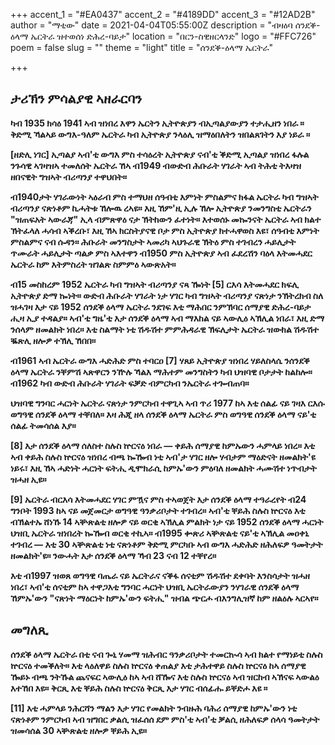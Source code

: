 +++
accent_1 = "#EA0437"
accent_2 = "#4189DD"
accent_3 = "#12AD2B"
author = "ማቲው"
date = 2021-04-04T05:55:00Z
description = "ብዛዕባ ሰንደቕ-ዕላማ ኤርትራ ዝተወሰነ ድሕረ-ባይታ"
location = "በርን-ስዊዘርላንድ"
logo = "#FFC726"
poem = false
slug = ""
theme = "light"
title = "ሰንደቕ-ዕላማ ኤርትራ"

+++
## **ታሪኽን ምሳልያዊ ኣዘራርባን**

**ካብ 1935 ክሳዕ 1941 ኣብ ዝነበረ እዋን ኤርትን ኢትዮጵያን ብኢጣልያውያን ተታሒዘን ነበራ ። ቅድሚ ኻልኣይ ውግእ-ዓለም ኤርትራ ካብ ኢትዮጵያ ንላዕሊ ዝማዕበለትን ዝበልጸገትን እያ ነይራ ።**

**\[ዘድሊ ነገር\] ኢጣልያ ኣብ'ቲ ውግእ ምስ ተሳዕረት ኢትዮጵያ ናብ'ቲ ቕድሚ ኢጣልያ ዝነበረ ፋሉል ንጉሳዊ ኣገዛዝኣ ተመለሰት ኤርትራ ኸኣ ብ1949 ብውድብ ሕቡራት ሃገራት ኣብ ትሕቲ ትእዛዝ ዘበናዊት ግዝኣት ብሪጣንያ ተዋህበት።**

**ብ1940ታት ሃገራውነት ኣዕራብ ምስ ተማህዘ ሰዓብቲ እምነት ምስልምና ክፋል ኤርትራ ካብ ግዝኣት ብሪጣንያ ናጽነቶም ኪሓትቱ ኸሎዉ ረኣዩ። እዚ ኸም'ዚ ኢሉ ኸሎ ኢትዮጵያ ንመንግስቲ ኤርትራን "ዝጠፍአት ኣውራጃ" ኢላ ብምጽዋዕ ናታ ኽትከውን ፈተነት። እተወሰኑ መኰንናት ኤርትራ ኣብ ክልተ ኽትፈላለ ሓሳብ ኣቕረቡ፣ እዚ ኸኣ ክርስትያናዊ ቦታ ምስ ኢትዮጵያ ክተሓዋወስ እዩ፣ ሰዓብቲ እምነት ምስልምና ናብ ሱዳን። ሕቡራት መንግስታት ኣመሪካ ኣህጉራዊ ኽትዕ ምስ ተገብረን ሓይሊታት ጥሙራት ሓይሊታት ጣልቃ ምስ ኣእተዋን ብ1950 ምስ ኢትዮጵያ ኣብ ፈደረሽን ባዕላ እትመሓደር ኤርትራ ከም እትምስረት ዝገልጽ ስምምዕ ኣውጽአት።**

**ብ15 መስከረም 1952 ኤርትራ ካብ ግዝኣት ብሪጣንያ ናጻ ዀነት \[5\] ርእሳ እትመሓደር ክፍሊ ኢትዮጵያ ድማ ኰነት። ውድብ ሕቡራት ሃገራት ነታ ሃገር ካብ ግዝኣት ብሪጣንያ ናጽነታ ንኽትረክብ ስለ ዝሓገዛ እታ ናይ 1952 ሰንደቕ ዕላማ ኤርትራ ንደገፍ እቲ ማሕበር ንምኽባር ሰማያዊ ድሕረ-ባይታ ሒዛ ኢያ ተዳልያ። ኣብ'ቲ ግዜ'ቲ እታ ሰንደቕ ዕላማ ኣብ ማእከል ናይ ኣውሊዕ ኣኽሊል ነበራ፣ እዚ ድማ ንሰላም ዘመልክት ነበረ። እቲ ስልማት ነቲ ሽዱሽተ ምምሕዳራዊ ኽፍሊታት ኤርትራ ዝውክል ሽዱሽተ ቘጽሊ ዘሎዎ ተኽሊ ኸበበ።**

**ብ1961 ኣብ ኤርትራ ውግእ ሓድሕድ ምስ ተባርዐ \[7\] ሃጸይ ኢትዮጵያ ዝነበረ ሃይለስላሴ ንሰንደቕ ዕላማ ኤርትራ ንቐምሽ ኣጽዋርን ንዅሉ ኻልእ ማሕተም መንግስትን ካብ ህዝባዊ ቦታታት ከልከሎ። ብ1962 ካብ ውድብ ሕቡራት ሃገራት ፍቓድ ብምርካብ ንኤርትራ ተጐብጠባ።**

**ህዝባዊ ግንባር ሓርነት ኤርትራ ናጽነታ ንምርካብ ተዋጊኣ ኣብ ጥሪ 1977 ከኣ እቲ ሰልፊ ናይ ገዛእ ርእሱ ወግዓዊ ሰንደቕ ዕላማ ተቐበለ። እዛ ሕጂ ዘላ ሰንደቕ ዕላማ ኤርትራ ምስ ወግዓዊ ሰንደቕ ዕላማ ናይ'ቲ ሰልፊ ትመሳሰል እያ።**

**\[8\] እታ ሰንደቕ ዕላማ ሰለስተ ስሉስ ኵርናዕ ነበራ — ቀይሕ ሰማያዊ ከምኡውን ሓምላይ ነበረ። እቲ ኣብ ቀይሕ ስሉስ ኵርናዕ ዝነበረ ብጫ ኰዀብ ነቲ ኣብ'ታ ሃገር ዘሎ ሃብታም ማዕድናት ዘመልክት'ዩ ነይሩ፣ እዚ ኸኣ ሓድነት ሓርነት ፍትሒ ዲሞክራሲ ከምኡ'ውን ምዕባለ ዘመልክት ሓሙሽተ ነጥብታት ዝሓዘ ኢዩ።**

**\[9\] ኤርትራ ብርእሳ እትመሓደር ሃገር ምዃና ምስ ተኣወጀት እታ ሰንደቕ ዕላማ ተዓራረየት ብ24 ግንቦት 1993 ከኣ ናይ መጀመርታ ወግዓዊ ዓንቃሪቦታት ተገብረ። ኣብ'ቲ ቐይሕ ስሉስ ኵርናዕ እቲ ብኽልተኡ ሸነኹ 14 ኣቝጽልቲ ዘሎዎ ናይ ወርቂ ኣኽሊል ምልክት ነታ ናይ 1952 ሰንደቕ ዕላማ ሓርነት ህዝቢ ኤርትራ ዝነበረት ኰዀብ ወርቂ ተኪኣ። ብ1995 ቍጽሪ ኣቝጽልቲ ናይ'ቲ ኣኽሊል መዐቀኒ ተገብረ — እቲ 30 ኣቝጽልቲ ነቲ ናጽነቶም ቅድሚ ምርካቡ ኣብ ውግእ ሓድሕድ ዘሕለፍዎ ዓመትታት ዘመልክት'ዩ። ንውሓት እታ ሰንደቕ ዕላማ ኻብ 23 ናብ 12 ተቐየረ።**

**እቲ ብ1997 ዝወጸ ወግዓዊ ባጤራ ናይ ኤርትራና ናቕፋ ሰናቲም ሽዱሽተ ደቀባት እንስሳታት ዝሓዘ ነበረ፣ ኣብ'ቲ ሰናቲም ከኣ ተዋጋእቲ ግንባር ሓርነት ህዝቢ ኤርትራውያን ንሃገራዊ ሰንደቕ ዕላማ ኸምኡ'ውን "ናጽነት ማዕርነት ከምኡ'ውን ፍትሒ" ዝብል ጭርሖ ብእንግሊዝኛ ከም ዘልዕሉ ኣርኣየ።**

## **መግለጺ**

**ሰንደቕ ዕላማ ኤርትራ በቲ ናብ ጐኒ ሃመማ ዝሕብር ዓንቃሪቦታት ተመርኲሳ ኣብ ክልተ የማነይቲ ስሉስ ኵርናዕ ተመቕለት። እቲ ላዕለዋይ ስሉስ ኵርናዕ ቀጠልያ እቲ ታሕተዋይ ስሉስ ኵርናዕ ከኣ ሰማያዊ ዀይኑ ብጫ ንትኹል ጨናፍር ኣውሊዕ ከኣ ኣብ ሸዀና እቲ ስሉስ ኵርናዕ ኣብ ዝርከብ ኣኽናፍ ኣውልዕ እተኸበ እዩ። ቅርጺ እቲ ቐይሕ ስሉስ ኵርናዕ ቅርጺ እታ ሃገር ብሰፊሑ ይቐድሖ እዩ ።**

**\[11\] እቲ ሓምላይ ንሕርሻን ማልን እታ ሃገር የመልክት ንብዙሕ ባሕሪ ሰማያዊ ከምኡ'ውን ነቲ ናጽነቶም ንምርካብ ኣብ ዝግበር ቃልሲ ዝፈሰሰ ደም ምስ'ቲ ኣብ'ቲ ቓልሲ ዘሕለፍዎ ሰላሳ ዓመትታት ዝመሳሰል 30 ኣቝጽልቲ ዘሎዎ ቐይሕ ኢዩ።**